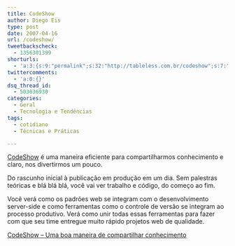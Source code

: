 ```yaml
---
title: CodeShow
author: Diego Eis
type: post
date: 2007-04-16
url: /codeshow/
tweetbackscheck:
  - 1356301399
shorturls:
  - 'a:3:{s:9:"permalink";s:32:"http://tableless.com.br/codeshow";s:7:"tinyurl";s:26:"http://tinyurl.com/3f6z2o9";s:4:"isgd";s:19:"http://is.gd/wmLoTu";}'
twittercomments:
  - 'a:0:{}'
dsq_thread_id:
  - 503036930
categories:
  - Geral
  - Tecnologia e Tendências
tags:
  - cotidiano
  - Técnicas e Práticas

---
```

[CodeShow][1] é uma maneira eficiente para compartilharmos conhecimento e claro, nos divertirmos um pouco.

Do rascunho inicial à publicação em produção em um dia. Sem palestras teóricas e blá blá blá, você vai ver trabalho e código, do começo ao fim.

Você verá como os padrões web se integram com o desenvolvimento server-side e como ferramentas como o controle de versão se integram ao processo produtivo. Verá como unir todas essas ferramentas para fazer com que seu time entregue muito rápido projetos web de qualidade.

[CodeShow &#8211; Uma boa maneira de compartilhar conhecimento][1]

 [1]: http://visie.com.br/codeshow/